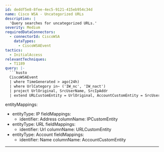 ```yaml
---
id: deddf5e8-8fee-4ec5-9121-415eb954c34d
name: Cisco WSA - Uncategorized URLs
description: |
  'Query searches for uncategorized URLs.'
severity: Medium
requiredDataConnectors:
  - connectorId: CiscoWSA
    dataTypes:
      - CiscoWSAEvent
tactics:
  - InitialAccess
relevantTechniques:
  - T1189
query: |-
  ```kusto
  CiscoWSAEvent
  | where TimeGenerated > ago(24h)
  | where UrlCategory in~ ('IW_nc', 'IW_nact')
  | project UrlOriginal, SrcUserName, SrcIpAddr
  | extend URLCustomEntity = UrlOriginal, AccountCustomEntity = SrcUserName, IPCustomEntity = SrcIpAddr
  ```
entityMappings:
  - entityType: IP
    fieldMappings:
      - identifier: Address
        columnName: IPCustomEntity
  - entityType: URL
    fieldMappings:
      - identifier: Url
        columnName: URLCustomEntity
  - entityType: Account
    fieldMappings:
      - identifier: Name
        columnName: AccountCustomEntity
---
```


